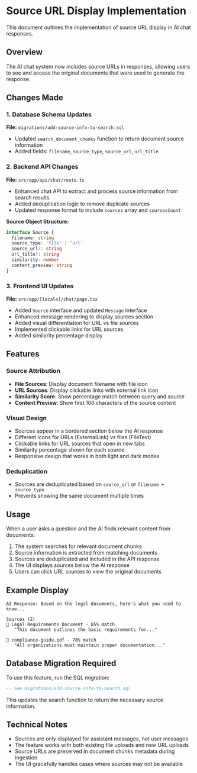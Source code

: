 # Source URL Display Implementation

This document outlines the implementation of source URL display in AI chat responses.

## Overview

The AI chat system now includes source URLs in responses, allowing users to see and access the original documents that were used to generate the response.

## Changes Made

### 1. Database Schema Updates

**File:** `migrations/add-source-info-to-search.sql`
- Updated `search_document_chunks` function to return document source information
- Added fields: `filename`, `source_type`, `source_url`, `url_title`

### 2. Backend API Changes

**File:** `src/app/api/chat/route.ts`
- Enhanced chat API to extract and process source information from search results
- Added deduplication logic to remove duplicate sources
- Updated response format to include `sources` array and `sourcesCount`

**Source Object Structure:**
```typescript
interface Source {
  filename: string
  source_type: 'file' | 'url'
  source_url?: string
  url_title?: string
  similarity: number
  content_preview: string
}
```

### 3. Frontend UI Updates

**File:** `src/app/[locale]/chat/page.tsx`
- Added `Source` interface and updated `Message` interface
- Enhanced message rendering to display sources section
- Added visual differentiation for URL vs file sources
- Implemented clickable links for URL sources
- Added similarity percentage display

## Features

### Source Attribution
- **File Sources**: Display document filename with file icon
- **URL Sources**: Display clickable links with external link icon
- **Similarity Score**: Show percentage match between query and source
- **Content Preview**: Show first 100 characters of the source content

### Visual Design
- Sources appear in a bordered section below the AI response
- Different icons for URLs (ExternalLink) vs files (FileText)
- Clickable links for URL sources that open in new tabs
- Similarity percentage shown for each source
- Responsive design that works in both light and dark modes

### Deduplication
- Sources are deduplicated based on `source_url` or `filename + source_type`
- Prevents showing the same document multiple times

## Usage

When a user asks a question and the AI finds relevant content from documents:

1. The system searches for relevant document chunks
2. Source information is extracted from matching documents
3. Sources are deduplicated and included in the API response
4. The UI displays sources below the AI response
5. Users can click URL sources to view the original documents

## Example Display

```
AI Response: Based on the legal documents, here's what you need to know...

Sources (2)
🔗 Legal Requirements Document - 85% match
   "This document outlines the basic requirements for..."

📄 compliance-guide.pdf - 78% match
   "All organizations must maintain proper documentation..."
```

## Database Migration Required

To use this feature, run the SQL migration:
```sql
-- See migrations/add-source-info-to-search.sql
```

This updates the search function to return the necessary source information.

## Technical Notes

- Sources are only displayed for assistant messages, not user messages
- The feature works with both existing file uploads and new URL uploads
- Source URLs are preserved in document chunks metadata during ingestion
- The UI gracefully handles cases where sources may not be available